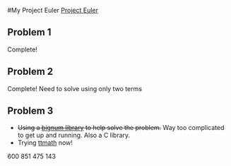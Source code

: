 #My Project Euler
[Project Euler](http://www.projecteuler.net)

## Problem 1
Complete!

## Problem 2
Complete! Need to solve using only two terms

## Problem 3
* ~~Using a [bignum library](https://gmplib.org/) to help solve the problem.~~ Way too complicated to get up and running. Also a C library.
* Trying [ttmath](http://www.ttmath.org/) now!

600 851 475 143